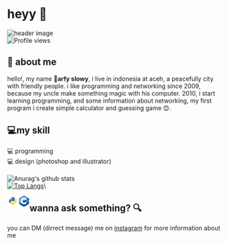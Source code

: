 # heyy :wave:
![header image](https://image.freepik.com/free-vector/bundle-programming-scenes-flat-people-situations_9209-3163.jpg) \
![Profile views](https://gpvc.arturio.dev/slowy07)
## :boy: about me 
hello!, my name :boy:**arfy slowy**, i live in indonesia at aceh, a peacefully city with friendly people. i like programming and networking since 2009, because my uncle make something magic with his computer. 2010, i start learning programming, and some information about networking, my first program i create simple calculator and guessing game :blush:.


## :computer:my skill
:computer: programming \
:computer: design (photoshop and illustrator) \
\
![Anurag's github stats](https://github-readme-stats.vercel.app/api?username=slowy07&show_icons=true) \
[![Top Langs](https://github-readme-stats.vercel.app/api/top-langs/?username=slowy07&layout=compact)](https://github.com/anuraghazra/github-readme-stats)\


<img align="left" alt="HTML5" width="26px" src="https://raw.githubusercontent.com/github/explore/80688e429a7d4ef2fca1e82350fe8e3517d3494d/topics/python/python.png" />
<img align="left" alt="HTML5" width="26px" src="https://raw.githubusercontent.com/github/explore/80688e429a7d4ef2fca1e82350fe8e3517d3494d/topics/cpp/cpp.png" />

## wanna ask something? :mag:
you can DM (dirrect message) me on [instagram](https://instagram.com/arfy.slowy) for more information about me
